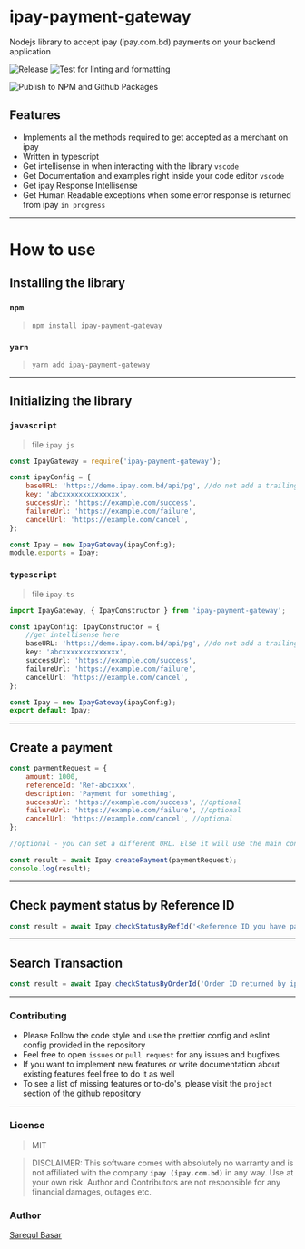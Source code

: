 # ipay-payment-gateway

Nodejs library to accept ipay (ipay.com.bd) payments on your backend application

![Release](https://github.com/sarequl/ipay-payment-gateway/actions/workflows/release.yml/badge.svg)
![Test for linting and formatting](https://github.com/sarequl/ipay-payment-gateway/actions/workflows/test.yml/badge.svg)

![Publish to NPM and Github Packages](https://nodei.co/npm/ipay-payment-gateway.png?mini=true)

## Features

- Implements all the methods required to get accepted as a merchant on ipay
- Written in typescript
- Get intellisense in when interacting with the library `vscode`
- Get Documentation and examples right inside your code editor `vscode`
- Get ipay Response Intellisense
- Get Human Readable exceptions when some error response is returned from ipay `in progress`

---

# How to use

## Installing the library

### `npm`

> `npm install ipay-payment-gateway`

### `yarn`

> `yarn add ipay-payment-gateway`

---

## Initializing the library

### `javascript`

> file `ipay.js`

```javascript
const IpayGateway = require('ipay-payment-gateway');

const ipayConfig = {
	baseURL: 'https://demo.ipay.com.bd/api/pg', //do not add a trailing slash
	key: 'abcxxxxxxxxxxxxxx',
	successUrl: 'https://example.com/success',
	failureUrl: 'https://example.com/failure',
	cancelUrl: 'https://example.com/cancel',
};

const Ipay = new IpayGateway(ipayConfig);
module.exports = Ipay;
```

### `typescript`

> file `ipay.ts`

```typescript
import IpayGateway, { IpayConstructor } from 'ipay-payment-gateway';

const ipayConfig: IpayConstructor = {
	//get intellisense here
	baseURL: 'https://demo.ipay.com.bd/api/pg', //do not add a trailing slash
	key: 'abcxxxxxxxxxxxxxx',
	successUrl: 'https://example.com/success',
	failureUrl: 'https://example.com/failure',
	cancelUrl: 'https://example.com/cancel',
};

const Ipay = new IpayGateway(ipayConfig);
export default Ipay;
```

---

## Create a payment

```javascript
const paymentRequest = {
	amount: 1000,
	referenceId: 'Ref-abcxxxx',
	description: 'Payment for something',
	successUrl: 'https://example.com/success', //optional
	failureUrl: 'https://example.com/failure', //optional
	cancelUrl: 'https://example.com/cancel', //optional
};

//optional - you can set a different URL. Else it will use the main config URL.

const result = await Ipay.createPayment(paymentRequest);
console.log(result);
```

---

## Check payment status by Reference ID

```javascript
const result = await Ipay.checkStatusByRefId('<Reference ID you have passed while creating the order.>');
```

---

## Search Transaction

```javascript
const result = await Ipay.checkStatusByOrderId('Order ID returned by ipay');
```

---

### Contributing

- Please Follow the code style and use the prettier config and eslint config provided in the repository
- Feel free to open `issues` or `pull request` for any issues and bugfixes
- If you want to implement new features or write documentation about existing features feel free to do it as well
- To see a list of missing features or to-do's, please visit the `project` section of the github repository

---

### License

> MIT

> DISCLAIMER: This software comes with absolutely no warranty and is not affiliated with the company **`ipay (ipay.com.bd)`** in any way. Use at your own risk. Author and Contributors are not responsible for any financial damages, outages etc.

### Author

[Sarequl Basar](https://github.com/sarequl)
